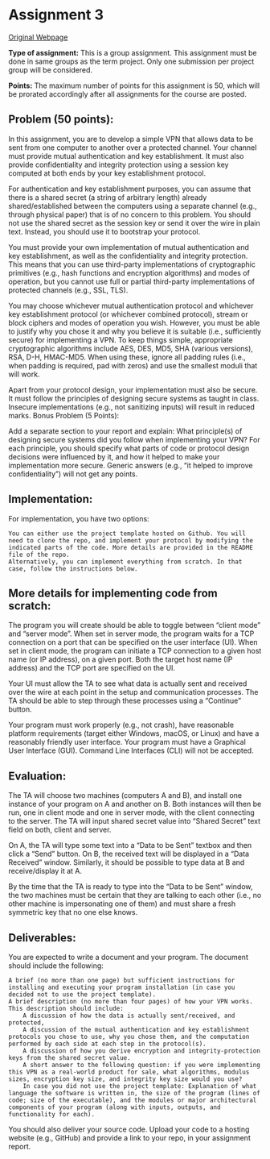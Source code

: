 # Assignment 3
[Original Webpage](https://blogs.ubc.ca/cpen442/assignments/assignment-3/)

**Type of assignment:** This is a group assignment. This assignment must be done in same groups as the term project. Only one submission per project group will be considered.

**Points:** The maximum number of points for this assignment is 50, which will be prorated accordingly after all assignments for the course are posted.

## Problem (50 points):

In this assignment, you are to develop a simple VPN that allows data to be sent from one computer to another over a protected channel. Your channel must provide mutual authentication and key establishment. It must also provide confidentiality and integrity protection using a session key computed at both ends by your key establishment protocol.

For authentication and key establishment purposes, you can assume that there is a shared secret (a string of arbitrary length) already shared/established between the computers using a separate channel (e.g., through physical paper) that is of no concern to this problem. You should not use the shared secret as the session key or send it over the wire in plain text. Instead, you should use it to bootstrap your protocol.

You must provide your own implementation of mutual authentication and key establishment, as well as the confidentiality and integrity protection. This means that you can use third-party implementations of cryptographic primitives (e.g., hash functions and encryption algorithms) and modes of operation, but you cannot use full or partial third-party implementations of protected channels (e.g., SSL, TLS).

You may choose whichever mutual authentication protocol and whichever key establishment protocol (or whichever combined protocol), stream or block ciphers and modes of operation you wish. However, you must be able to justify why you chose it and why you believe it is suitable (i.e., sufficiently secure) for implementing a VPN. To keep things simple, appropriate cryptographic algorithms include AES, DES, MD5, SHA (various versions), RSA, D-H, HMAC-MD5. When using these, ignore all padding rules (i.e., when padding is required, pad with zeros) and use the smallest moduli that will work.

Apart from your protocol design, your implementation must also be secure. It must follow the principles of designing secure systems as taught in class. Insecure implementations (e.g., not sanitizing inputs) will result in reduced marks.
Bonus Problem (5 Points):

Add a separate section to your report and explain: What principle(s) of designing secure systems did you follow when implementing your VPN? For each principle, you should specify what parts of code or protocol design decisions were influenced by it, and how it helped to make your implementation more secure. Generic answers (e.g., “it helped to improve confidentiality”) will not get any points.

## Implementation:

For implementation, you have two options:

    You can either use the project template hosted on Github. You will need to clone the repo, and implement your protocol by modifying the indicated parts of the code. More details are provided in the README file of the repo.
    Alternatively, you can implement everything from scratch. In that case, follow the instructions below.

## More details for implementing code from scratch:

The program you will create should be able to toggle between “client mode” and “server mode”. When set in server mode, the program waits for a TCP connection on a port that can be specified on the user interface (UI). When set in client mode, the program can initiate a TCP connection to a given host name (or IP address), on a given port. Both the target host name (IP address) and the TCP port are specified on the UI.

Your UI must allow the TA to see what data is actually sent and received over the wire at each point in the setup and communication processes. The TA should be able to step through these processes using a “Continue” button.

Your program must work properly (e.g., not crash), have reasonable platform requirements (target either Windows, macOS, or Linux)  and have a reasonably friendly user interface. Your program must have a Graphical User Interface (GUI). Command Line Interfaces (CLI) will not be accepted.

## Evaluation:

The TA will choose two machines (computers A and B), and install one instance of your program on A and another on B. Both instances will then be run, one in client mode and one in server mode, with the client connecting to the server. The TA will input shared secret value into “Shared Secret” text field on both, client and server.

On A, the TA will type some text into a “Data to be Sent” textbox and then click a “Send” button. On B, the received text will be displayed in a “Data Received” window. Similarly, it should be possible to type data at B and receive/display it at A.

By the time that the TA is ready to type into the “Data to be Sent” window, the two machines must be certain that they are talking to each other (i.e., no other machine is impersonating one of them) and must share a fresh symmetric key that no one else knows.

## Deliverables:

You are expected to write a document and your program. The document should include the following:

    A brief (no more than one page) but sufficient instructions for installing and executing your program installation (in case you decided not to use the project template).
    A brief description (no more than four pages) of how your VPN works. This description should include:
        A discussion of how the data is actually sent/received, and protected,
        A discussion of the mutual authentication and key establishment protocols you chose to use, why you chose them, and the computation performed by each side at each step in the protocol(s).
        A discussion of how you derive encryption and integrity-protection keys from the shared secret value.
        A short answer to the following question: if you were implementing this VPN as a real-world product for sale, what algorithms, modulus sizes, encryption key size, and integrity key size would you use?
        In case you did not use the project template: Explanation of what language the software is written in, the size of the program (lines of code; size of the executable), and the modules or major architectural components of your program (along with inputs, outputs, and functionality for each).

You should also deliver your source code. Upload your code to a hosting website (e.g., GitHub) and provide a link to your repo, in your assignment report.
